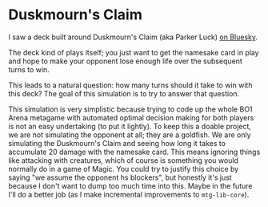 # Duskmourn's Claim

I saw a deck built around Duskmourn's Claim (aka Parker Luck) [on Bluesky](https://bsky.app/profile/mtgcreativecombos.bsky.social/post/3lzzcqxtdlc2k).

The deck kind of plays itself; you just want to get the namesake card in play and hope to make your opponent lose enough life over the subsequent turns to win.

This leads to a natural question: how many turns should it take to win with this deck?
The goal of this simulation is to try to answer that question.

This simulation is very simplistic because trying to code up the whole BO1 Arena metagame with automated optimal decision making for both players is not an easy undertaking (to put it lightly).
To keep this a doable project, we are not simulating the opponent at all; they are a goldfish.
We are only simulating the Duskmourn's Claim and seeing how long it takes to accumulate 20 damage with the namesake card.
This means ignoring things like attacking with creatures, which of course is something you would normally do in a game of Magic.
You could try to justify this choice by saying "we assume the opponent hs blockers", but honestly it's just because I don't want to dump too much time into this.
Maybe in the future I'll do a better job (as I make incremental improvements to `mtg-lib-core`).